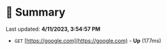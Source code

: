 # 📖 Summary
Last updated: **4/11/2023, 3:54:57 PM**

- `GET` [https://google.com](https://google.com) - **Up** (177ms)
